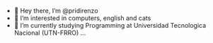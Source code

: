 - 👋 Hey there, I’m @pridirenzo
- 👀 I’m interested in computers, english and cats
- 🌱 I’m currently studying Programming at Universidad Tecnologica Nacional (UTN-FRRO) ...


<!---
pridirenzo/pridirenzo is a ✨ special ✨ repository because its `README.md` (this file) appears on your GitHub profile.
You can click the Preview link to take a look at your changes.
--->
